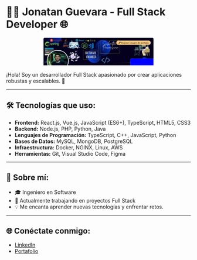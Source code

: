 # 👨‍💻 Jonatan Guevara - Full Stack Developer 🌐

<p align="center">
  <img src="https://github.com/JonatanG055/imagenes-repo/blob/main/likedin.png?raw=true" alt="Jonatan Guevara LinkedIn" width="300px">
</p>

¡Hola! Soy un desarrollador Full Stack apasionado por crear aplicaciones robustas y escalables. 🚀

---

## 🛠️ Tecnologías que uso:
- **Frontend:** React.js, Vue.js, JavaScript (ES6+), TypeScript, HTML5, CSS3
- **Backend:** Node.js, PHP, Python, Java
- **Lenguajes de Programación:** TypeScript, C++, JavaScript, Python
- **Bases de Datos:** MySQL, MongoDB, PostgreSQL
- **Infraestructura:** Docker, NGINX, Linux, AWS
- **Herramientas:** Git, Visual Studio Code, Figma

---

## 🌟 Sobre mí:
- 🎓 Ingeniero en Software
- 🔭 Actualmente trabajando en proyectos Full Stack
- 💡 Me encanta aprender nuevas tecnologías y enfrentar retos.

---

## 🌐 Conéctate conmigo:
- [LinkedIn](https://www.linkedin.com/in/jonataneguevara)
- [Portafolio](https://tu-portafolio.com)
